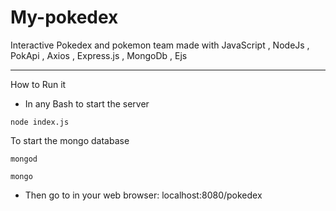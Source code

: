 # My-pokedex
Interactive Pokedex and pokemon team made with JavaScript , NodeJs , PokApi ,  Axios , Express.js , MongoDb , Ejs
******************************************************************************************************************
How to Run it
* In any Bash to start the server
```
node index.js
```
To start the mongo database
```
mongod
```
```
mongo
```
* Then go to  in your web browser:
localhost:8080/pokedex
